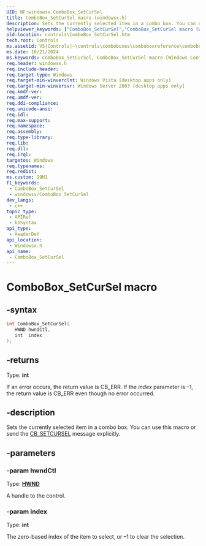 ```yaml
---
UID: NF:windowsx.ComboBox_SetCurSel
title: ComboBox_SetCurSel macro (windowsx.h)
description: Sets the currently selected item in a combo box. You can use this macro or send the CB_SETCURSEL message explicitly.
helpviewer_keywords: ["ComboBox_SetCurSel","ComboBox_SetCurSel macro [Windows Controls]","_win32_ComboBox_SetCurSel","_win32_ComboBox_SetCurSel_cpp","controls.ComboBox_SetCurSel","controls._win32_ComboBox_SetCurSel","windowsx/ComboBox_SetCurSel"]
old-location: controls\ComboBox_SetCurSel.htm
tech.root: Controls
ms.assetid: VS|Controls|~\controls\comboboxes\comboboxreference\comboboxmacros\combobox_setcursel.htm
ms.date: 10/21/2024
ms.keywords: ComboBox_SetCurSel, ComboBox_SetCurSel macro [Windows Controls], _win32_ComboBox_SetCurSel, _win32_ComboBox_SetCurSel_cpp, controls.ComboBox_SetCurSel, controls._win32_ComboBox_SetCurSel, windowsx/ComboBox_SetCurSel
req.header: windowsx.h
req.include-header: 
req.target-type: Windows
req.target-min-winverclnt: Windows Vista [desktop apps only]
req.target-min-winversvr: Windows Server 2003 [desktop apps only]
req.kmdf-ver: 
req.umdf-ver: 
req.ddi-compliance: 
req.unicode-ansi: 
req.idl: 
req.max-support: 
req.namespace: 
req.assembly: 
req.type-library: 
req.lib: 
req.dll: 
req.irql: 
targetos: Windows
req.typenames: 
req.redist: 
ms.custom: 19H1
f1_keywords:
 - ComboBox_SetCurSel
 - windowsx/ComboBox_SetCurSel
dev_langs:
 - c++
topic_type:
 - APIRef
 - kbSyntax
api_type:
 - HeaderDef
api_location:
 - Windowsx.h
api_name:
 - ComboBox_SetCurSel
---
```


# ComboBox_SetCurSel macro

## -syntax

```cpp
int ComboBox_SetCurSel(
   HWND hwndCtl,
   int  index
);
```

## -returns

Type: **int**

If an error occurs, the return value is CB_ERR. If the <i>index</i> parameter is &#8211;1, the return value is CB_ERR even though no error occurred.


## -description

Sets the currently selected item in a combo box. You can use this macro or send the <a href="/windows/desktop/Controls/cb-setcursel">CB_SETCURSEL</a> message explicitly.

## -parameters

### -param hwndCtl

Type: <b><a href="/windows/desktop/WinProg/windows-data-types">HWND</a></b>

A handle to the control.

### -param index

Type: <b>int</b>

The zero-based index of the item to select, or –1 to clear the selection.
